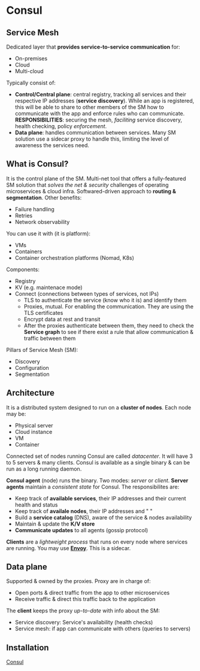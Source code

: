 # Consul

## Service Mesh
Dedicated layer that **provides service-to-service communication** for:
- On-premises
- Cloud
- Multi-cloud

Typically consist of:
- **Control/Central plane**: central registry, tracking all services and their respective IP addresses 
(**service discovery**). While an app is registered, this will be able to share to other members of the 
SM how to communicate with the app and enforce rules who can communicate. **RESPONSIBILITIES**: securing 
the mesh, *faciliting* service discovery, health checking, policy *enforcement*.
- **Data plane**: handles communication between services. Many SM solution use a sidecar proxy to handle 
this, limiting the level of awareness the services need.

## What is Consul?
It is the control plane of the SM. Multi-net tool that offers a fully-featured SM solution that *solves the net & security* challenges of operating microservices & cloud infra. Softwared-driven approach to 
**routing & segmentation**. Other benefits:
- Failure handling
- Retries
- Network observability

You can use it with (it is platform):
- VMs
- Containers
- Container orchestration platforms (Nomad, K8s)

Components:
- Registry
- KV (e.g. maintenace mode)
- Connect (connections between types of services, not IPs)
    - TLS to authenticate the service (know who it is) and identify them
    - Proxies, mutual. For enabling the communication. They are using the TLS certificates
    - Encrypt data at rest and transit
    - After the proxies authenticate between them, they need to check the **Service graph** to see if 
    there exist a rule that allow communication & traffic between them

Pillars of Service Mesh (SM):
- Discovery
- Configuration
- Segmentation

## Architecture
It is a distributed system designed to run on a **cluster of nodes**. Each node may be:
- Physical server
- Cloud instance
- VM
- Container

Connected set of nodes running Consul are called *datacenter*. It will have 3 to 5 servers & many clients. Consul is available as a single binary & can be run as a long running daemon.

**Consul agent** (node) runs the binary. Two modes: *server* or *client*. **Server agents** maintain a *consistent state* for Consul. The responsibilites are:
- Keep track of **available services**, their IP addresses and their current health and status
- Keep track of **availale nodes**, their IP addresses and " "
- Build a **service catalog** (DNS), aware of the service & nodes availability
- Maintain & update the **K/V store**
- **Communicate updates** to all agents (gossip protocol)

**Clients** are a *lightweight process* that runs on every node where services are running. You may use 
[**Envoy**](https://www.envoyproxy.io). This is a sidecar.

## Data plane
Supported & owned by the proxies. Proxy are in charge of:
- Open ports & direct traffic from the app to other microservices
- Receive traffic & direct this traffic back to the application

The **client** keeps the proxy *up-to-date* with info about the SM:
- Service discovery: Service's availability (health checks)
- Service mesh: if app can communicate with others (queries to servers)

## Installation
[Consul](https://learn.hashicorp.com/tutorials/consul/get-started-install?in=consul/getting-started)

